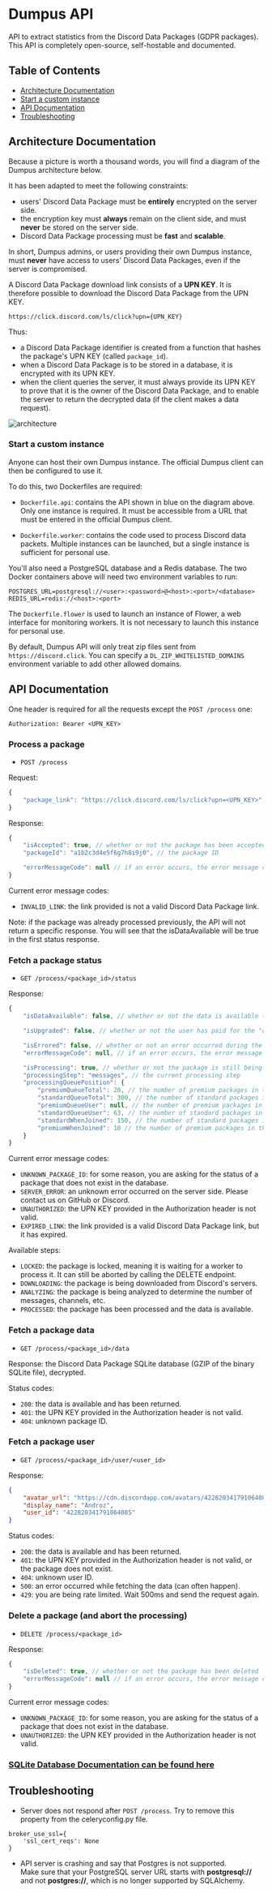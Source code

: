 # Dumpus API

API to extract statistics from the Discord Data Packages (GDPR packages). This API is completely open-source, self-hostable and documented.

## Table of Contents

* [Architecture Documentation](#architecture-documentation)
* [Start a custom instance](#start-a-custom-instance)
* [API Documentation](#api-documentation)
* [Troubleshooting](#troubleshooting)

## Architecture Documentation

Because a picture is worth a thousand words, you will find a diagram of the Dumpus architecture below.  

It has been adapted to meet the following constraints:
* users' Discord Data Package must be **entirely** encrypted on the server side.
* the encryption key must **always** remain on the client side, and must **never** be stored on the server side.
* Discord Data Package processing must be **fast** and **scalable**.

In short, Dumpus admins, or users providing their own Dumpus instance, must **never** have access to users' Discord Data Packages, even if the server is compromised.

A Discord Data Package download link consists of a **UPN KEY**. It is therefore possible to download the Discord Data Package from the UPN KEY.
```
https://click.discord.com/ls/click?upn={UPN_KEY}
```

Thus:
* a Discord Data Package identifier is created from a function that hashes the package's UPN KEY (called `package_id`).
* when a Discord Data Package is to be stored in a database, it is encrypted with its UPN KEY.
* when the client queries the server, it must always provide its UPN KEY to prove that it is the owner of the Discord Data Package, and to enable the server to return the decrypted data (if the client makes a data request).

![architecture](./assets/architecture.png)

### Start a custom instance

Anyone can host their own Dumpus instance. The official Dumpus client can then be configured to use it.

To do this, two Dockerfiles are required:

* `Dockerfile.api`: contains the API shown in blue on the diagram above. Only one instance is required. It must be accessible from a URL that must be entered in the official Dumpus client.

* `Dockerfile.worker`: contains the code used to process Discord data packets. Multiple instances can be launched, but a single instance is sufficient for personal use.

You'll also need a PostgreSQL database and a Redis database. The two Docker containers above will need two environment variables to run:
```
POSTGRES_URL=postgresql://<user>:<password>@<host>:<port>/<database>
REDIS_URL=redis://<host>:<port>
```

The `Dockerfile.flower` is used to launch an instance of Flower, a web interface for monitoring workers. It is not necessary to launch this instance for personal use.

By default, Dumpus API will only treat zip files sent from `https://discord.click`. You can specify a `DL_ZIP_WHITELISTED_DOMAINS` environment variable to add other allowed domains.

## API Documentation

One header is required for all the requests except the `POST /process` one:
```
Authorization: Bearer <UPN_KEY>
```

### Process a package

* `POST /process`

Request:
```js
{
    "package_link": "https://click.discord.com/ls/click?upn=<UPN_KEY>"
}
```

Response:
```js
{
    "isAccepted": true, // whether or not the package has been accepted for processing (if false, the error message will be in errorMessageCode)
    "packageId": "a1b2c3d4e5f6g7h8i9j0", // the package ID

    "errorMessageCode": null // if an error occurs, the error message code will show up here
}
```

Current error message codes:
* `INVALID_LINK`: the link provided is not a valid Discord Data Package link.

Note: if the package was already processed previously, the API will not return a specific response. You will see that the isDataAvailable will be true in the first status response.

### Fetch a package status

* `GET /process/<package_id>/status`

Response:
```js
{
    "isDataAvailable": false, // whether or not the data is available (meaning the processing is ended)

    "isUpgraded": false, // whether or not the user has paid for the "queue skip" feature

    "isErrored": false, // whether or not an error occurred during the processing
    "errorMessageCode": null, // if an error occurs, the error message code will show up here

    "isProcessing": true, // whether or not the package is still being processed
    "processingStep": "messages", // the current processing step
    "processingQueuePosition": {
        "premiumQueueTotal": 20, // the number of premium packages in the queue
        "standardQueueTotal": 300, // the number of standard packages in the queue
        "premiumQueueUser": null, // the number of premium packages in the queue before the user's package
        "standardQueueUser": 63, // the number of standard packages in the queue before the user's package
        "standardWhenJoined": 150, // the number of standard packages in the queue when the user's package joined the queue
        "premiumWhenJoined": 10 // the number of premium packages in the queue when the user's package joined the queue
    }
}
```

Current error message codes:
* `UNKNOWN_PACKAGE_ID`: for some reason, you are asking for the status of a package that does not exist in the database.
* `SERVER_ERROR`: an unknown error occurred on the server side. Please contact us on GitHub or Discord.
* `UNAUTHORIZED`: the UPN KEY provided in the Authorization header is not valid.
* `EXPIRED_LINK`: the link provided is a valid Discord Data Package link, but it has expired.

Available steps:
* `LOCKED`: the package is locked, meaning it is waiting for a worker to process it. It can still be aborted by calling the DELETE endpoint.
* `DOWNLOADING`: the package is being downloaded from Discord's servers.
* `ANALYZING`: the package is being analyzed to determine the number of messages, channels, etc.
* `PROCESSED`: the package has been processed and the data is available.

### Fetch a package data

* `GET /process/<package_id>/data`

Response: the Discord Data Package SQLite database (GZIP of the binary SQLite file), decrypted.

Status codes:
* `200`: the data is available and has been returned.
* `401`: the UPN KEY provided in the Authorization header is not valid.
* `404`: unknown package ID.

### Fetch a package user

* `GET /process/<package_id>/user/<user_id>`

Response:
```json
{
    "avatar_url": "https://cdn.discordapp.com/avatars/422820341791064085/af0c1960a90d98e69bce68d206b56c9a.png",
    "display_name": "Androz",
    "user_id": "422820341791064085"
}
```

Status codes:
* `200`: the data is available and has been returned.
* `401`: the UPN KEY provided in the Authorization header is not valid, or the package does not exist.
* `404`: unknown user ID.
* `500`: an error occurred while fetching the data (can often happen).
* `429`: you are being rate limited. Wait 500ms and send the request again.

### Delete a package (and abort the processing)

* `DELETE /process/<package_id>`

Response:
```js
{
    "isDeleted": true, // whether or not the package has been deleted
    "errorMessageCode": null // if an error occurs, the error message code will show up here
}
```

Current error message codes:
* `UNKNOWN_PACKAGE_ID`: for some reason, you are asking for the status of a package that does not exist in the database.
* `UNAUTHORIZED`: the UPN KEY provided in the Authorization header is not valid.

### [SQLite Database Documentation can be found here](./docs/sqlite_database_structure.md)

## Troubleshooting

* Server does not respond after `POST /process`. Try to remove this property from the celeryconfig.py file.
```
broker_use_ssl={
    'ssl_cert_reqs': None
}
```

* API server is crashing and say that Postgres is not supported.  
Make sure that your PostgreSQL server URL starts with **postgresql://** and not **postgres://**, which is no longer supported by SQLAlchemy.
